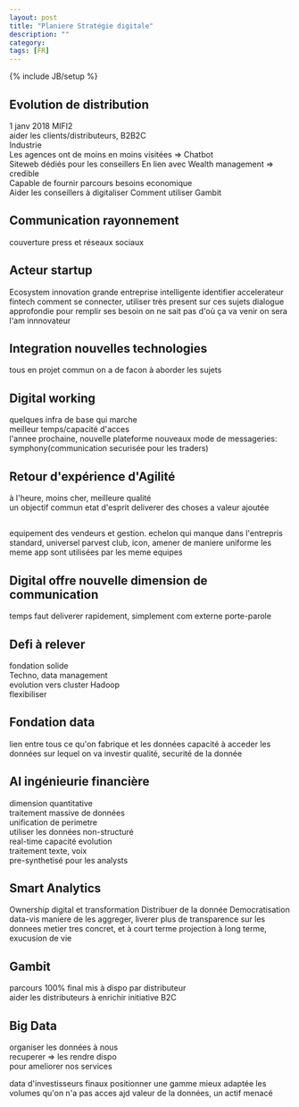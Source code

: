 ```yaml
---
layout: post
title: "Planiere Stratégie digitale"
description: ""
category: 
tags: [FR]
---
```

{% include JB/setup %}

## Evolution de distribution

1 janv 2018 MIFI2	
aider les clients/distributeurs, B2B2C	
Industrie 	
Les agences ont de moins en moins visitées => Chatbot	
Siteweb dédiés pour les conseillers	
En lien avec Wealth management => credible	
Capable de fournir parcours besoins economique	
Aider les conseillers à digitaliser	
Comment utiliser Gambit

## Communication rayonnement
couverture press et réseaux sociaux

## Acteur startup
Ecosystem innovation 
grande entreprise intelligente identifier 
accelerateur fintech
comment se connecter, utiliser
très present sur ces sujets
dialogue approfondie pour remplir ses besoin
on ne sait pas d'où ça va venir
on sera l'am innnovateur

## Integration nouvelles technologies
tous en projet commun
on a de facon à aborder les sujets

## Digital working
quelques infra de base qui marche		
meilleur temps/capacité d'acces		
l'annee prochaine, nouvelle plateforme
nouveaux mode de messageries: symphony(communication securisée pour les traders)

## Retour d'expérience d'Agilité
à l'heure, moins cher, meilleure qualité	
un objectif commun
etat d'esprit
deliverer des choses a valeur ajoutée

## 
equipement des vendeurs et gestion.
echelon qui manque dans l'entrepris
standard, universel
parvest club, icon, amener de maniere uniforme
les meme app sont utilisées par les meme equipes

## Digital offre nouvelle dimension de communication
temps
faut deliverer rapidement, simplement
com externe
porte-parole

## Defi à relever
fondation solide		
Techno, data management		
evolution vers cluster Hadoop		
flexibiliser 

## Fondation data
lien entre tous ce qu'on fabrique et les données 
capacité à acceder les données
sur lequel on va investir
qualité, securité de la donnée

## AI ingénieurie financière
dimension quantitative		
traitement massive de données	
unification de perimetre	
utiliser les données non-structuré	
real-time capacité evolution 	
traitement texte, voix	
pre-synthetisé pour les analysts	

## Smart Analytics
Ownership digital et transformation
Distribuer de la donnée
Democratisation data-vis
maniere de les aggreger, liverer
plus de transparence sur les donnees metier
tres concret, et à court terme
projection à long terme, exucusion de vie

## Gambit
parcours 100% final mis à dispo par distributeur	
aider les distributeurs à enrichir
initiative B2C

## Big Data
organiser les données à nous	
recuperer => les rendre dispo	
pour ameliorer nos services	

data d'investisseurs finaux	
positionner une gamme mieux adaptée	
les volumes qu'on n'a pas acces ajd	
valeur de la données, un actif menacé	